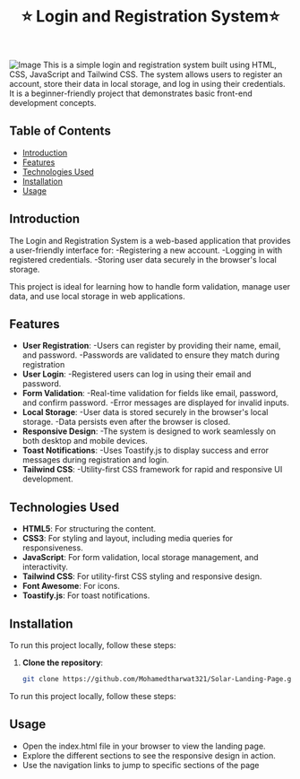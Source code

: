 <h1 align="center"> ⭐️ Login and Registration System⭐️ </h1> <br>





![Image](https://github.com/user-attachments/assets/8759ab64-01d3-4c10-8f10-9c29b7451033)
This is a simple login and registration system built using HTML, CSS, JavaScript and Tailwind CSS. The system allows users to register an account, store their data in local storage, and log in using their credentials. It is a beginner-friendly project that demonstrates basic front-end development concepts.


## Table of Contents

- [Introduction](#introduction)
- [Features](#features)
- [Technologies Used](#technologies-used)
- [Installation](#installation)
- [Usage](#usage)


## Introduction
The Login and Registration System is a web-based application that provides a user-friendly interface for:
  -Registering a new account.
  -Logging in with registered credentials.
  -Storing user data securely in the browser's local storage.

This project is ideal for learning how to handle form validation, manage user data, and use local storage in web applications.

## Features
- **User Registration**:
   -Users can register by providing their name, email, and password.
   -Passwords are validated to ensure they match during registration
- **User Login**:
   -Registered users can log in using their email and password.
- **Form Validation**:
   -Real-time validation for fields like email, password, and confirm password.
   -Error messages are displayed for invalid inputs.
- **Local Storage**:
   -User data is stored securely in the browser's local storage.
   -Data persists even after the browser is closed.
- **Responsive Design**:
   -The system is designed to work seamlessly on both desktop and mobile devices.
- **Toast Notifications**:
   -Uses Toastify.js to display success and error messages during registration and login.
- **Tailwind CSS**:
   -Utility-first CSS framework for rapid and responsive UI development.
  



## Technologies Used
- **HTML5**: For structuring the content.
- **CSS3**: For styling and layout, including media queries for responsiveness.
- **JavaScript**: For form validation, local storage management, and interactivity.
- **Tailwind CSS**: For utility-first CSS styling and responsive design.
- **Font Awesome**: For icons.
- **Toastify.js**: For toast notifications.


## Installation
To run this project locally, follow these steps:

1. **Clone the repository**:
   ```bash
   git clone https://github.com/Mohamedtharwat321/Solar-Landing-Page.git
To run this project locally, follow these steps:

## Usage
  - Open the index.html file in your browser to view the landing page.
  - Explore the different sections to see the responsive design in action.
  - Use the navigation links to jump to specific sections of the page
